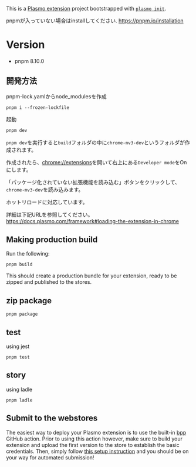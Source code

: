 This is a [Plasmo extension](https://docs.plasmo.com/) project bootstrapped with [`plasmo init`](https://www.npmjs.com/package/plasmo).

pnpmが入っていない場合はinstallしてください.
https://pnpm.io/installation

# Version

- pnpm 8.10.0

## 開発方法

pnpm-lock.yamlからnode_modulesを作成

```
pnpm i --frozen-lockfile
```

起動

```bash
pnpm dev
```

`pnpm dev`を実行すると`build`フォルダの中に`chrome-mv3-dev`というフォルダが作成されます。

作成されたら、[chrome://extensions](chrome://extensions)を開いて右上にある`Developer mode`をOnにします。

「パッケージ化されていない拡張機能を読み込む」ボタンをクリックして、`chrome-mv3-dev`を読み込みます。

ホットリロードに対応しています。

詳細は下記URLを参照してください。
https://docs.plasmo.com/framework#loading-the-extension-in-chrome

## Making production build

Run the following:

```bash
pnpm build
```

This should create a production bundle for your extension, ready to be zipped and published to the stores.

## zip package

```
pnpm package
```

## test

using jest

```
pnpm test
```

## story

using ladle

```
pnpm ladle
```

## Submit to the webstores

The easiest way to deploy your Plasmo extension is to use the built-in [bpp](https://bpp.browser.market) GitHub action. Prior to using this action however, make sure to build your extension and upload the first version to the store to establish the basic credentials. Then, simply follow [this setup instruction](https://docs.plasmo.com/framework/workflows/submit) and you should be on your way for automated submission!

